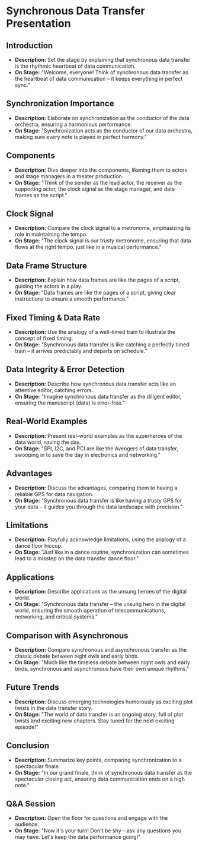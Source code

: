 # Synchronous Data Transfer Presentation

## Introduction
- **Description:** Set the stage by explaining that synchronous data transfer is the rhythmic heartbeat of data communication.
- **On Stage:** "Welcome, everyone! Think of synchronous data transfer as the heartbeat of data communication – it keeps everything in perfect sync."

## Synchronization Importance
- **Description:** Elaborate on synchronization as the conductor of the data orchestra, ensuring a harmonious performance.
- **On Stage:** "Synchronization acts as the conductor of our data orchestra, making sure every note is played in perfect harmony."

## Components
- **Description:** Dive deeper into the components, likening them to actors and stage managers in a theater production.
- **On Stage:** "Think of the sender as the lead actor, the receiver as the supporting actor, the clock signal as the stage manager, and data frames as the script."

## Clock Signal
- **Description:** Compare the clock signal to a metronome, emphasizing its role in maintaining the tempo.
- **On Stage:** "The clock signal is our trusty metronome, ensuring that data flows at the right tempo, just like in a musical performance."

## Data Frame Structure
- **Description:** Explain how data frames are like the pages of a script, guiding the actors in a play.
- **On Stage:** "Data frames are like the pages of a script, giving clear instructions to ensure a smooth performance."

## Fixed Timing & Data Rate
- **Description:** Use the analogy of a well-timed train to illustrate the concept of fixed timing.
- **On Stage:** "Synchronous data transfer is like catching a perfectly timed train – it arrives predictably and departs on schedule."

## Data Integrity & Error Detection
- **Description:** Describe how synchronous data transfer acts like an attentive editor, catching errors.
- **On Stage:** "Imagine synchronous data transfer as the diligent editor, ensuring the manuscript (data) is error-free."

## Real-World Examples
- **Description:** Present real-world examples as the superheroes of the data world, saving the day.
- **On Stage:** "SPI, I2C, and PCI are like the Avengers of data transfer, swooping in to save the day in electronics and networking."

## Advantages
- **Description:** Discuss the advantages, comparing them to having a reliable GPS for data navigation.
- **On Stage:** "Synchronous data transfer is like having a trusty GPS for your data – it guides you through the data landscape with precision."

## Limitations
- **Description:** Playfully acknowledge limitations, using the analogy of a dance floor hiccup.
- **On Stage:** "Just like in a dance routine, synchronization can sometimes lead to a misstep on the data transfer dance floor."

## Applications
- **Description:** Describe applications as the unsung heroes of the digital world.
- **On Stage:** "Synchronous data transfer – the unsung hero in the digital world, ensuring the smooth operation of telecommunications, networking, and critical systems."

## Comparison with Asynchronous
- **Description:** Compare synchronous and asynchronous transfer as the classic debate between night owls and early birds.
- **On Stage:** "Much like the timeless debate between night owls and early birds, synchronous and asynchronous have their own unique rhythms."

## Future Trends
- **Description:** Discuss emerging technologies humorously as exciting plot twists in the data transfer story.
- **On Stage:** "The world of data transfer is an ongoing story, full of plot twists and exciting new chapters. Stay tuned for the next exciting episode!"

## Conclusion
- **Description:** Summarize key points, comparing synchronization to a spectacular finale.
- **On Stage:** "In our grand finale, think of synchronous data transfer as the spectacular closing act, ensuring data communication ends on a high note."

## Q&A Session
- **Description:** Open the floor for questions and engage with the audience.
- **On Stage:** "Now it's your turn! Don't be shy – ask any questions you may have. Let's keep the data performance going!"
